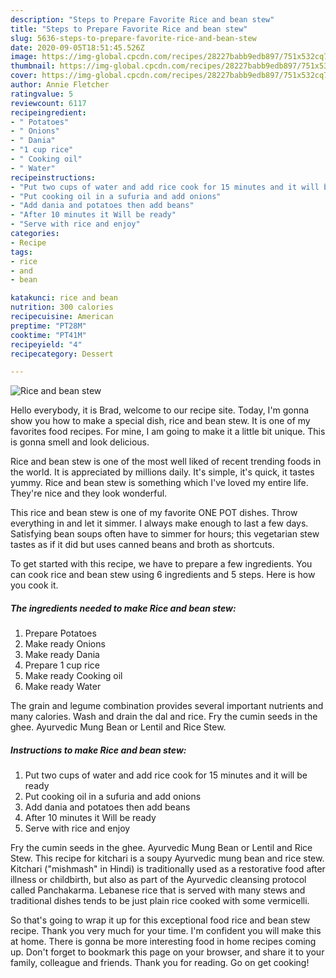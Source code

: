 ```yaml
---
description: "Steps to Prepare Favorite Rice and bean stew"
title: "Steps to Prepare Favorite Rice and bean stew"
slug: 5636-steps-to-prepare-favorite-rice-and-bean-stew
date: 2020-09-05T18:51:45.526Z
image: https://img-global.cpcdn.com/recipes/28227babb9edb897/751x532cq70/rice-and-bean-stew-recipe-main-photo.jpg
thumbnail: https://img-global.cpcdn.com/recipes/28227babb9edb897/751x532cq70/rice-and-bean-stew-recipe-main-photo.jpg
cover: https://img-global.cpcdn.com/recipes/28227babb9edb897/751x532cq70/rice-and-bean-stew-recipe-main-photo.jpg
author: Annie Fletcher
ratingvalue: 5
reviewcount: 6117
recipeingredient:
- " Potatoes"
- " Onions"
- " Dania"
- "1 cup rice"
- " Cooking oil"
- " Water"
recipeinstructions:
- "Put two cups of water and add rice cook for 15 minutes and it will be ready"
- "Put cooking oil in a sufuria and add onions"
- "Add dania and potatoes then add beans"
- "After 10 minutes it Will be ready"
- "Serve with rice and enjoy"
categories:
- Recipe
tags:
- rice
- and
- bean

katakunci: rice and bean 
nutrition: 300 calories
recipecuisine: American
preptime: "PT28M"
cooktime: "PT41M"
recipeyield: "4"
recipecategory: Dessert

---
```



![Rice and bean stew](https://img-global.cpcdn.com/recipes/28227babb9edb897/751x532cq70/rice-and-bean-stew-recipe-main-photo.jpg)

Hello everybody, it is Brad, welcome to our recipe site. Today, I'm gonna show you how to make a special dish, rice and bean stew. It is one of my favorites food recipes. For mine, I am going to make it a little bit unique. This is gonna smell and look delicious.

Rice and bean stew is one of the most well liked of recent trending foods in the world. It is appreciated by millions daily. It's simple, it's quick, it tastes yummy. Rice and bean stew is something which I've loved my entire life. They're nice and they look wonderful.

This rice and bean stew is one of my favorite ONE POT dishes. Throw everything in and let it simmer. I always make enough to last a few days. Satisfying bean soups often have to simmer for hours; this vegetarian stew tastes as if it did but uses canned beans and broth as shortcuts.


To get started with this recipe, we have to prepare a few ingredients. You can cook rice and bean stew using 6 ingredients and 5 steps. Here is how you cook it.

<!--inarticleads1-->

##### The ingredients needed to make Rice and bean stew:

1. Prepare  Potatoes
1. Make ready  Onions
1. Make ready  Dania
1. Prepare 1 cup rice
1. Make ready  Cooking oil
1. Make ready  Water


The grain and legume combination provides several important nutrients and many calories. Wash and drain the dal and rice. Fry the cumin seeds in the ghee. Ayurvedic Mung Bean or Lentil and Rice Stew. 

<!--inarticleads2-->

##### Instructions to make Rice and bean stew:

1. Put two cups of water and add rice cook for 15 minutes and it will be ready
1. Put cooking oil in a sufuria and add onions
1. Add dania and potatoes then add beans
1. After 10 minutes it Will be ready
1. Serve with rice and enjoy


Fry the cumin seeds in the ghee. Ayurvedic Mung Bean or Lentil and Rice Stew. This recipe for kitchari is a soupy Ayurvedic mung bean and rice stew. Kitchari (&#34;mishmash&#34; in Hindi) is traditionally used as a restorative food after illness or childbirth, but also as part of the Ayurvedic cleansing protocol called Panchakarma. Lebanese rice that is served with many stews and traditional dishes tends to be just plain rice cooked with some vermicelli. 

So that's going to wrap it up for this exceptional food rice and bean stew recipe. Thank you very much for your time. I'm confident you will make this at home. There is gonna be more interesting food in home recipes coming up. Don't forget to bookmark this page on your browser, and share it to your family, colleague and friends. Thank you for reading. Go on get cooking!
